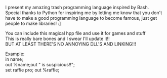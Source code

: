 I present my amazing trash programming language inspired by Bash.
Special thanks to Python for inspiring me by letting me know that you don't have to make a good programming language to become famous,
just get people to make libraries! :]

You can include this magical hpp file and use it for games and stuff  
This is really bare bones and I swear I'll update it!!  
BUT AT LEAST THERE'S NO ANNOYING DLL'S AND LINKING!!!
  
Example:  
in name;  
out %name;out " is suspicious!!";  
set raffie pro;
out %raffie;
